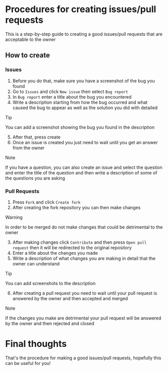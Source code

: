 # Procedures for creating issues/pull requests
This is a step-by-step guide to creating a good issues/pull requests that are acceptable to the owner

## How to create
### Issues
1. Before you do that, make sure you have a screenshot of the bug you found
2. Go to `Issues` and click `New issue` then select `Bug report`
3. In `Bug report` enter a title about the bug you encountered
4. Write a description starting from how the bug occurred and what caused the bug to appear as well as the solution you did with detailed
> [!TIP]
> You can add a screenshot showing the bug you found in the description

5. After that, press create
6. Once an issue is created you just need to wait until you get an answer from the owner
> [!NOTE]
> If you have a question, you can also create an issue and select the question and enter the title of the question and then write a description of some of the questions you are asking

### Pull Requests
1. Press `Fork` and click `Create fork`
2. After creating the fork repository you can then make changes
>[!WARNING]
> In order to be merged do not make changes that could be detrimental to the owner

3. After making changes click `Contribute` and then press `Open pull request` then it will be redirected to the original repository
4. Enter a title about the changes you made
5. Write a description of what changes you are making in detail that the owner can understand
>[!TIP]
> You can add screenshots to the description

6. After creating a pull request you need to wait until your pull request is answered by the owner and then accepted and merged
> [!NOTE]
> If the changes you make are detrimental your pull request will be answered by the owner and then rejected and closed

# Final thoughts
That's the procedure for making a good issues/pull requests, hopefully this can be useful for you!
